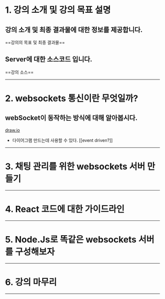 # 1. 강의 소개 및 강의 목표 설명
## 강의 소개 및 최종 결과물에 대한 정보를 제공합니다.
==강의의 목표 및 최종 결과물==
## Server에 대한 소스코드 입니다.
==강의 소스==
****
# 2. websockets 통신이란 무엇일까?
## webSocket이 동작하는 방식에 대해 알아봅시다.
[draw.io](draw.io)
- 다이어그램 만드는데 사용할 수 있다.
[[event driven?]]
****

# 3. 채팅 관리를 위한 websockets 서버 만들기

****

# 4. React 코드에 대한 가이드라인

****

# 5. Node.Js로 똑같은 websockets 서버를 구성해보자

****

# 6. 강의 마무리

****
